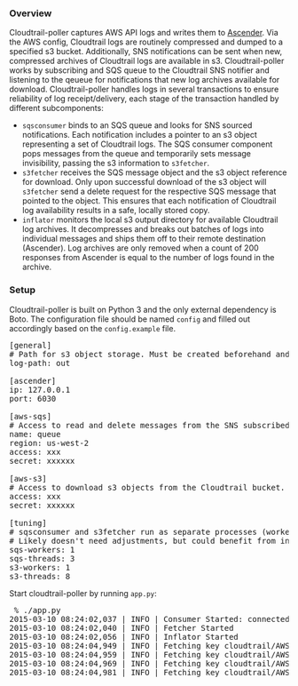 ### Overview

Cloudtrail-poller captures AWS API logs and writes them to [Ascender](https://github.com/jamiealquiza/ascender). Via the AWS config, Cloudtrail logs are routinely compressed and dumped to a specified s3 bucket. Additionally, SNS notifications can be sent when new, compressed archives of Cloudtrail logs are available in s3. Cloudtrail-poller works by subscribing and SQS queue to the Cloudtrail SNS notifier and listening to the qeueue for notifications that new log archives available for download. Cloudtrail-poller handles logs in several transactions to ensure reliability of log receipt/delivery, each stage of the transaction handled by different subcomponents:

- `sqsconsumer` binds to an SQS queue and looks for SNS sourced notifications. Each notification includes a pointer to an s3 object representing a set of Cloudtrail logs. The SQS consumer component pops messages from the queue and temporarily sets message invisibility, passing the s3 information to `s3fetcher`.
- `s3fetcher` receives the SQS message object and the s3 object reference for download. Only upon successful download of the s3 object will `s3fetcher` send a delete request for the respective SQS message that pointed to the object. This ensures that each notification of Cloudtrail log availability results in a safe, locally stored copy. 
- `inflator` monitors the local s3 output directory for available Cloudtrail log archives. It decompresses and breaks out batches of logs into individual messages and ships them off to their remote destination (Ascender). Log archives are only removed when a count of 200 responses from Ascender is equal to the number of logs found in the archive.

### Setup

Cloudtrail-poller is built on Python 3 and the only external dependency is Boto. The configuration file should be named `config` and filled out accordingly based on the `config.example` file.

<pre>
[general]
# Path for s3 object storage. Must be created beforehand and accessible by cloudtrail-poller.
log-path: out

[ascender]
ip: 127.0.0.1
port: 6030

[aws-sqs]
# Access to read and delete messages from the SNS subscribed SQS queue.
name: queue
region: us-west-2
access: xxx 
secret: xxxxxx

[aws-s3]
# Access to download s3 objects from the Cloudtrail bucket.
access: xxx 
secret: xxxxxx

[tuning]
# sqsconsumer and s3fetcher run as separate processes (workers) with thread pools (threads).
# Likely doesn't need adjustments, but could benefit from increased thread counts for imporoved performance.
sqs-workers: 1
sqs-threads: 3
s3-workers: 1
s3-threads: 8
</pre>

Start cloudtrail-poller by running `app.py`:
<pre>
 % ./app.py
2015-03-10 08:24:02,037 | INFO | Consumer Started: connected to sqs-cloudtrail with 3 threads
2015-03-10 08:24:02,040 | INFO | Fetcher Started
2015-03-10 08:24:02,056 | INFO | Inflator Started
2015-03-10 08:24:04,949 | INFO | Fetching key cloudtrail/AWSLogs/185869774838/CloudTrail/us-west-2/2015/03/10/185869774838_CloudTrail_us-west-2_20150310T0020Z_UvH8rrsNWQSZwTpt.json.gz from bucket s3-some-bucket
2015-03-10 08:24:04,959 | INFO | Fetching key cloudtrail/AWSLogs/185869774838/CloudTrail/us-west-2/2015/03/10/185869774838_CloudTrail_us-west-2_20150310T0005Z_XD54DnXlC0LuSnfw.json.gz from bucket s3-some-bucket
2015-03-10 08:24:04,969 | INFO | Fetching key cloudtrail/AWSLogs/185869774838/CloudTrail/us-west-2/2015/03/09/185869774838_CloudTrail_us-west-2_20150309T2220Z_3uWP8zY1gXwPyKcL.json.gz from bucket s3-some-bucket
2015-03-10 08:24:04,981 | INFO | Fetching key cloudtrail/AWSLogs/185869774838/CloudTrail/us-west-2/2015/03/10/185869774838_CloudTrail_us-west-2_20150310T0120Z_qI4YAcxETjyDGHP4.json.gz from bucket s3-some-bucket
</pre>
